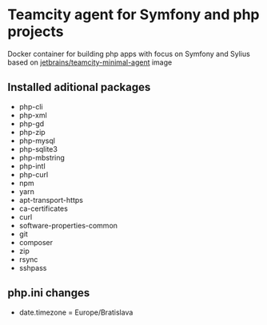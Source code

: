 # Teamcity agent for Symfony and php projects

Docker container for building php apps with focus on Symfony and Sylius based on [jetbrains/teamcity-minimal-agent](https://hub.docker.com/r/jetbrains/teamcity-minimal-agent/) image

## Installed aditional packages

 - php-cli
 - php-xml
 - php-gd
 - php-zip
 - php-mysql
 - php-sqlite3
 - php-mbstring
 - php-intl
 - php-curl
 - npm
 - yarn
 - apt-transport-https
 - ca-certificates
 - curl
 - software-properties-common
 - git
 - composer
 - zip
 - rsync
 - sshpass

## php.ini changes
 - date.timezone = Europe/Bratislava
